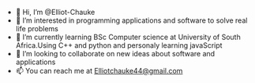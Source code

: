 - 👋 Hi, I’m @Elliot-Chauke
- 👀 I’m interested in programming applications and software to solve real life problems 
- 🌱 I’m currently learning BSc Computer science at University of South Africa.Using C++ and python and personaly learning javaScript
- 💞️ I’m looking to collaborate on new ideas about software and applications
- 📫 You can reach me at Elliotchauke44@gmail.com

<!---
Elliot-Chauke/Elliot-Chauke is a ✨ special ✨ repository because its `README.md` (this file) appears on your GitHub profile.
You can click the Preview link to take a look at your changes.
--->
